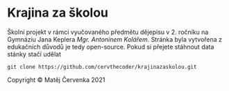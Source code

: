 
# Krajina za školou
Školní projekt v rámci vyučovaného předmětu dějepisu v 2. ročníku na Gymnáziu Jana Keplera *Mgr. Antonínem Kolářem*.
Stránka byla vytvořena z edukačních důvodů je tedy open-source.
Pokud si přejete stáhnout data stánky stačí udělat
```
git clone https://github.com/cervthecoder/krajinazaskolou.git
```

Copyright © Matěj Červenka 2021
